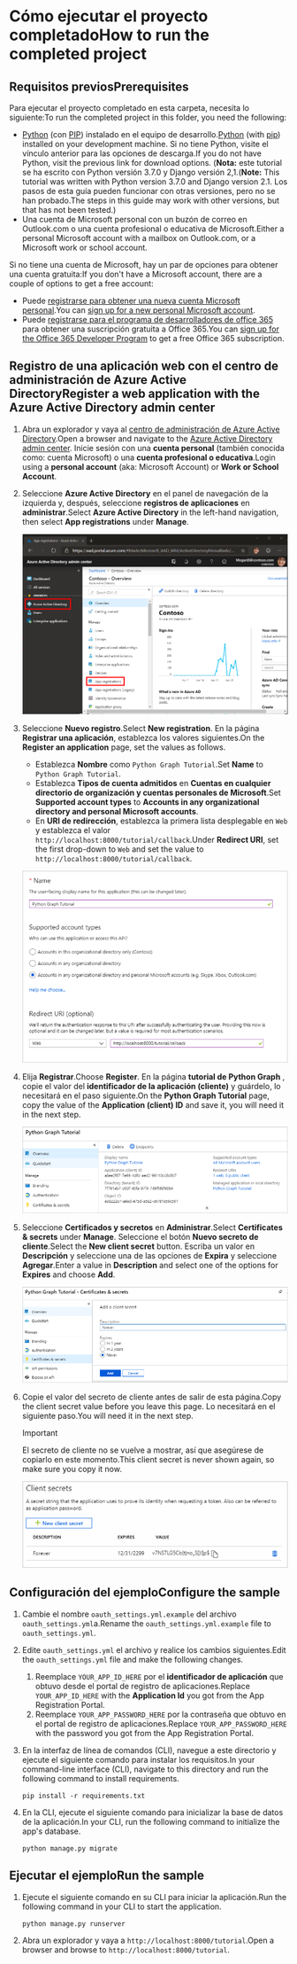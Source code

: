 # <a name="how-to-run-the-completed-project"></a><span data-ttu-id="fcfee-101">Cómo ejecutar el proyecto completado</span><span class="sxs-lookup"><span data-stu-id="fcfee-101">How to run the completed project</span></span>

## <a name="prerequisites"></a><span data-ttu-id="fcfee-102">Requisitos previos</span><span class="sxs-lookup"><span data-stu-id="fcfee-102">Prerequisites</span></span>

<span data-ttu-id="fcfee-103">Para ejecutar el proyecto completado en esta carpeta, necesita lo siguiente:</span><span class="sxs-lookup"><span data-stu-id="fcfee-103">To run the completed project in this folder, you need the following:</span></span>

- <span data-ttu-id="fcfee-104">[Python](https://www.python.org/) (con [PIP](https://pypi.org/project/pip/)) instalado en el equipo de desarrollo.</span><span class="sxs-lookup"><span data-stu-id="fcfee-104">[Python](https://www.python.org/) (with [pip](https://pypi.org/project/pip/)) installed on your development machine.</span></span> <span data-ttu-id="fcfee-105">Si no tiene Python, visite el vínculo anterior para las opciones de descarga.</span><span class="sxs-lookup"><span data-stu-id="fcfee-105">If you do not have Python, visit the previous link for download options.</span></span> <span data-ttu-id="fcfee-106">(**Nota:** este tutorial se ha escrito con Python versión 3.7.0 y Django versión 2,1.</span><span class="sxs-lookup"><span data-stu-id="fcfee-106">(**Note:** This tutorial was written with Python version 3.7.0 and Django version 2.1.</span></span> <span data-ttu-id="fcfee-107">Los pasos de esta guía pueden funcionar con otras versiones, pero no se han probado.</span><span class="sxs-lookup"><span data-stu-id="fcfee-107">The steps in this guide may work with other versions, but that has not been tested.)</span></span>
- <span data-ttu-id="fcfee-108">Una cuenta de Microsoft personal con un buzón de correo en Outlook.com o una cuenta profesional o educativa de Microsoft.</span><span class="sxs-lookup"><span data-stu-id="fcfee-108">Either a personal Microsoft account with a mailbox on Outlook.com, or a Microsoft work or school account.</span></span>

<span data-ttu-id="fcfee-109">Si no tiene una cuenta de Microsoft, hay un par de opciones para obtener una cuenta gratuita:</span><span class="sxs-lookup"><span data-stu-id="fcfee-109">If you don't have a Microsoft account, there are a couple of options to get a free account:</span></span>

- <span data-ttu-id="fcfee-110">Puede [registrarse para obtener una nueva cuenta Microsoft personal](https://signup.live.com/signup?wa=wsignin1.0&rpsnv=12&ct=1454618383&rver=6.4.6456.0&wp=MBI_SSL_SHARED&wreply=https://mail.live.com/default.aspx&id=64855&cbcxt=mai&bk=1454618383&uiflavor=web&uaid=b213a65b4fdc484382b6622b3ecaa547&mkt=E-US&lc=1033&lic=1).</span><span class="sxs-lookup"><span data-stu-id="fcfee-110">You can [sign up for a new personal Microsoft account](https://signup.live.com/signup?wa=wsignin1.0&rpsnv=12&ct=1454618383&rver=6.4.6456.0&wp=MBI_SSL_SHARED&wreply=https://mail.live.com/default.aspx&id=64855&cbcxt=mai&bk=1454618383&uiflavor=web&uaid=b213a65b4fdc484382b6622b3ecaa547&mkt=E-US&lc=1033&lic=1).</span></span>
- <span data-ttu-id="fcfee-111">Puede [registrarse para el programa de desarrolladores de office 365](https://developer.microsoft.com/office/dev-program) para obtener una suscripción gratuita a Office 365.</span><span class="sxs-lookup"><span data-stu-id="fcfee-111">You can [sign up for the Office 365 Developer Program](https://developer.microsoft.com/office/dev-program) to get a free Office 365 subscription.</span></span>

## <a name="register-a-web-application-with-the-azure-active-directory-admin-center"></a><span data-ttu-id="fcfee-112">Registro de una aplicación web con el centro de administración de Azure Active Directory</span><span class="sxs-lookup"><span data-stu-id="fcfee-112">Register a web application with the Azure Active Directory admin center</span></span>

1. <span data-ttu-id="fcfee-113">Abra un explorador y vaya al [centro de administración de Azure Active Directory](https://aad.portal.azure.com).</span><span class="sxs-lookup"><span data-stu-id="fcfee-113">Open a browser and navigate to the [Azure Active Directory admin center](https://aad.portal.azure.com).</span></span> <span data-ttu-id="fcfee-114">Inicie sesión con una **cuenta personal** (también conocida como: cuenta Microsoft) o una **cuenta profesional o educativa**.</span><span class="sxs-lookup"><span data-stu-id="fcfee-114">Login using a **personal account** (aka: Microsoft Account) or **Work or School Account**.</span></span>

1. <span data-ttu-id="fcfee-115">Seleccione **Azure Active Directory** en el panel de navegación de la izquierda y, después, seleccione **registros de aplicaciones** en **administrar**.</span><span class="sxs-lookup"><span data-stu-id="fcfee-115">Select **Azure Active Directory** in the left-hand navigation, then select **App registrations** under **Manage**.</span></span>

    ![<span data-ttu-id="fcfee-116">Una captura de pantalla de los registros de la aplicación</span><span class="sxs-lookup"><span data-stu-id="fcfee-116">A screenshot of the App registrations</span></span> ](/tutorial/images/aad-portal-app-registrations.png)

1. <span data-ttu-id="fcfee-117">Seleccione **Nuevo registro**.</span><span class="sxs-lookup"><span data-stu-id="fcfee-117">Select **New registration**.</span></span> <span data-ttu-id="fcfee-118">En la página **Registrar una aplicación**, establezca los valores siguientes.</span><span class="sxs-lookup"><span data-stu-id="fcfee-118">On the **Register an application** page, set the values as follows.</span></span>

    - <span data-ttu-id="fcfee-119">Establezca **Nombre** como `Python Graph Tutorial`.</span><span class="sxs-lookup"><span data-stu-id="fcfee-119">Set **Name** to `Python Graph Tutorial`.</span></span>
    - <span data-ttu-id="fcfee-120">Establezca **Tipos de cuenta admitidos** en **Cuentas en cualquier directorio de organización y cuentas personales de Microsoft**.</span><span class="sxs-lookup"><span data-stu-id="fcfee-120">Set **Supported account types** to **Accounts in any organizational directory and personal Microsoft accounts**.</span></span>
    - <span data-ttu-id="fcfee-121">En **URI de redirección**, establezca la primera lista desplegable en `Web` y establezca el valor `http://localhost:8000/tutorial/callback`.</span><span class="sxs-lookup"><span data-stu-id="fcfee-121">Under **Redirect URI**, set the first drop-down to `Web` and set the value to `http://localhost:8000/tutorial/callback`.</span></span>

    ![Captura de pantalla de la página registrar una aplicación](/tutorial/images/aad-register-an-app.png)

1. <span data-ttu-id="fcfee-123">Elija **Registrar**.</span><span class="sxs-lookup"><span data-stu-id="fcfee-123">Choose **Register**.</span></span> <span data-ttu-id="fcfee-124">En la página **tutorial de Python Graph** , copie el valor del **identificador de la aplicación (cliente)** y guárdelo, lo necesitará en el paso siguiente.</span><span class="sxs-lookup"><span data-stu-id="fcfee-124">On the **Python Graph Tutorial** page, copy the value of the **Application (client) ID** and save it, you will need it in the next step.</span></span>

    ![Captura de pantalla del identificador de la aplicación del nuevo registro de la aplicación](/tutorial/images/aad-application-id.png)

1. <span data-ttu-id="fcfee-126">Seleccione **Certificados y secretos** en **Administrar**.</span><span class="sxs-lookup"><span data-stu-id="fcfee-126">Select **Certificates & secrets** under **Manage**.</span></span> <span data-ttu-id="fcfee-127">Seleccione el botón **Nuevo secreto de cliente**.</span><span class="sxs-lookup"><span data-stu-id="fcfee-127">Select the **New client secret** button.</span></span> <span data-ttu-id="fcfee-128">Escriba un valor en **Descripción** y seleccione una de las opciones de **Expira** y seleccione **Agregar**.</span><span class="sxs-lookup"><span data-stu-id="fcfee-128">Enter a value in **Description** and select one of the options for **Expires** and choose **Add**.</span></span>

    ![Captura de pantalla del cuadro de diálogo Agregar un secreto de cliente](/tutorial/images/aad-new-client-secret.png)

1. <span data-ttu-id="fcfee-130">Copie el valor del secreto de cliente antes de salir de esta página.</span><span class="sxs-lookup"><span data-stu-id="fcfee-130">Copy the client secret value before you leave this page.</span></span> <span data-ttu-id="fcfee-131">Lo necesitará en el siguiente paso.</span><span class="sxs-lookup"><span data-stu-id="fcfee-131">You will need it in the next step.</span></span>

    > [!IMPORTANT]
    > <span data-ttu-id="fcfee-132">El secreto de cliente no se vuelve a mostrar, así que asegúrese de copiarlo en este momento.</span><span class="sxs-lookup"><span data-stu-id="fcfee-132">This client secret is never shown again, so make sure you copy it now.</span></span>

    ![Captura de pantalla del secreto de cliente recién agregado](/tutorial/images/aad-copy-client-secret.png)

## <a name="configure-the-sample"></a><span data-ttu-id="fcfee-134">Configuración del ejemplo</span><span class="sxs-lookup"><span data-stu-id="fcfee-134">Configure the sample</span></span>

1. <span data-ttu-id="fcfee-135">Cambie el nombre `oauth_settings.yml.example` del archivo `oauth_settings.yml`a.</span><span class="sxs-lookup"><span data-stu-id="fcfee-135">Rename the `oauth_settings.yml.example` file to `oauth_settings.yml`.</span></span>
1. <span data-ttu-id="fcfee-136">Edite `oauth_settings.yml` el archivo y realice los cambios siguientes.</span><span class="sxs-lookup"><span data-stu-id="fcfee-136">Edit the `oauth_settings.yml` file and make the following changes.</span></span>
    1. <span data-ttu-id="fcfee-137">Reemplace `YOUR_APP_ID_HERE` por el **identificador de aplicación** que obtuvo desde el portal de registro de aplicaciones.</span><span class="sxs-lookup"><span data-stu-id="fcfee-137">Replace `YOUR_APP_ID_HERE` with the **Application Id** you got from the App Registration Portal.</span></span>
    1. <span data-ttu-id="fcfee-138">Reemplace `YOUR_APP_PASSWORD_HERE` por la contraseña que obtuvo en el portal de registro de aplicaciones.</span><span class="sxs-lookup"><span data-stu-id="fcfee-138">Replace `YOUR_APP_PASSWORD_HERE` with the password you got from the App Registration Portal.</span></span>
1. <span data-ttu-id="fcfee-139">En la interfaz de línea de comandos (CLI), navegue a este directorio y ejecute el siguiente comando para instalar los requisitos.</span><span class="sxs-lookup"><span data-stu-id="fcfee-139">In your command-line interface (CLI), navigate to this directory and run the following command to install requirements.</span></span>

    ```Shell
    pip install -r requirements.txt
    ```

1. <span data-ttu-id="fcfee-140">En la CLI, ejecute el siguiente comando para inicializar la base de datos de la aplicación.</span><span class="sxs-lookup"><span data-stu-id="fcfee-140">In your CLI, run the following command to initialize the app's database.</span></span>

    ```Shell
    python manage.py migrate
    ```

## <a name="run-the-sample"></a><span data-ttu-id="fcfee-141">Ejecutar el ejemplo</span><span class="sxs-lookup"><span data-stu-id="fcfee-141">Run the sample</span></span>

1. <span data-ttu-id="fcfee-142">Ejecute el siguiente comando en su CLI para iniciar la aplicación.</span><span class="sxs-lookup"><span data-stu-id="fcfee-142">Run the following command in your CLI to start the application.</span></span>

    ```Shell
    python manage.py runserver
    ```

1. <span data-ttu-id="fcfee-143">Abra un explorador y vaya a `http://localhost:8000/tutorial`.</span><span class="sxs-lookup"><span data-stu-id="fcfee-143">Open a browser and browse to `http://localhost:8000/tutorial`.</span></span>
